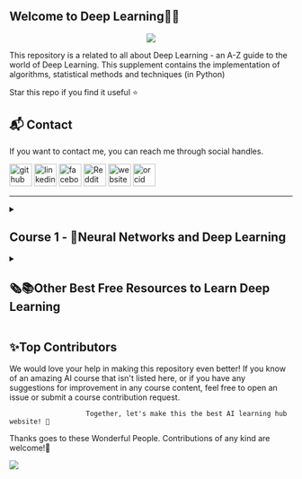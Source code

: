 ## **Welcome to Deep Learning👋🛒**
<p align="center">
<img src="https://github.com/hussain0048/Deep-Learning/blob/master/DL.png"></a>
</p>

This repository is a related to all about Deep Learning - an A-Z guide to the world of Deep Learning. This supplement contains the implementation of algorithms, statistical methods and techniques (in Python)

 Star this repo if you find it useful ⭐

 <h2>📬 Contact</h2>

If you want to contact me, you can reach me through social handles.

[<img src='https://cdn.jsdelivr.net/npm/simple-icons@3.0.1/icons/github.svg' alt='github' height='40'>](https://github.com/hussain0048)  [<img src='https://cdn.jsdelivr.net/npm/simple-icons@3.0.1/icons/linkedin.svg' alt='linkedin' height='40'>](https://www.linkedin.com/company/90909828/admin/feed/posts/)  [<img src='https://cdn.jsdelivr.net/npm/simple-icons@3.0.1/icons/facebook.svg' alt='facebook' height='40'>](https://www.facebook.com/CourseTeach)  [<img src='https://cdn.jsdelivr.net/npm/simple-icons@3.0.1/icons/reddit.svg' alt='Reddit' height='40'>](https://www.reddit.com/user/hussain0048)  [<img src='https://cdn.jsdelivr.net/npm/simple-icons@3.0.1/icons/icloud.svg' alt='website' height='40'>](https://coursesteach.com/)  [<img src='https://cdn.jsdelivr.net/npm/simple-icons@3.0.1/icons/orcid.svg' alt='orcid' height='40'>]( 0000-0002-7238-7924)

 ***
<details> 
<summary> <h2>Course 1 - 🧠Neural Networks and Deep Learning </h2> </summary>
  
  ### Week 1-**📚Chapter1: Introduction of Deep learning**
| Topic Name/Tutorial | Video | Code|
|---|---|---|
| [🌐**1-Understanding Basic Neural Networks**](https://medium.com/@Coursesteach/deep-learning-part-1-86757cf5a0c3) | [1](https://drive.google.com/file/d/11qLSQ0yE9vzUs77HvfOrQSKMBh8qfdHS/view)[-2](https://drive.google.com/file/d/1w4msKjdoNrUHNE7sW4nOfMbDQuo5TMF0/view)[-3](https://drive.google.com/file/d/1k4oWJ8ykTTciMMvwhM0sdaMUxTe69kuC/view?usp=sharing) | Content 3 |
| [🌐**2-Supervised Learning with Neural Networks**](https://medium.com/@Coursesteach/deep-learning-part-2-ba1c433d051b) |[1](https://drive.google.com/file/d/1v-cdyxqInCwUUNDVIaQiik_NXKWDS1Cc/view) | Content 6 |
|[🌐**3-Exploring the Different Types of Artificial Neural Networks**](https://medium.com/@Coursesteach/deep-learning-part-4-906b292a9fbf)|[-1](https://drive.google.com/file/d/1nX_WqPZVeqAZIowyj72-IqOkTHJWnAOS/view?usp=sharing)|---|
|[🌐**4- Why is Deep Learning taking off?**](https://medium.com/@Coursesteach/deep-learning-part-3-2f65e2b67c2)|[1](https://drive.google.com/file/d/1ewpU3lXmwkV11TSqryJmFZDOGOGDAgt-/view)|---|
|[🌐**5-Best Free Resources to Learn Deep learning (DL)**](https://medium.com/@Coursesteach/best-free-resources-to-learn-deep-learning-dl-a301d809c41d)|---|---|
   
### Week 2-**📚Chapter1:2 Logistic Regression as a Neural Network**
| Topic Name/Tutorial | Video | Code |
|---|---|---|
| [🌐**1- Binary Classification**](https://medium.com/@Coursesteach/deep-learning-part-5-365a718c7f9b) | [1](https://drive.google.com/file/d/1n-Fql88ISifq20Fu77etvKQa5gPscB-v/view) | Content 3 |
|[🌐**2-  Logistic Regression**](https://medium.com/@Coursesteach/deep-learning-part-6-f266039e1820) |[1](https://drive.google.com/file/d/1A9YOhkuHjX3pI-MkWtECwFnswZvq5eEn/view)[-2](https://drive.google.com/file/d/1tN02xXb_DzbJoeJgIg1cEvHUHiMJAqi0/view)| Content 6 |
|[🌐**3- Understanding the Logistic Regression Cost Function**](https://medium.com/@Coursesteach/deep-learning-part-7-6e78057a9ca6)|[1](https://drive.google.com/file/d/1U4nzfo3JjSjI32zRAnM_o3oszLbljUs_/view)|---|
|[🌐**4-Understanding the Logistic Regression Gradient Descent**](https://medium.com/@Coursesteach/deep-learning-part-8-05718b250906)|[**1**](https://drive.google.com/file/d/1RbY5DMHBROBxoo1E9J5JzLOLNOqrucTy/view)[**-2**](https://www.youtube.com/watch?v=hfMk-kjRv4c&ab_channel=SebastianLague)|---|
|[🌐**5-Intuition about Derivatives**](https://medium.com/@Coursesteach/deep-learning-part-9-51f3f2a32a80)|[**1**](https://drive.google.com/file/d/1agLgVt0VuFA_knJVgM9bJu6JzvS2qIyL/view)|[![Colab icon](https://img.shields.io/badge/Colab-Open-blue.svg?logo=colab&logoColor=white)]([https://github.com/hussain0048/Machine-Learning/blob/master/Simple_Linear_Regression_using_scikit_learn.ipynb](https://github.com/hussain0048/Deep-Learning/blob/master/Python_Basics_With_Numpy_v3.ipynb))|
|[🌐**6-Computation Graph**](https://medium.com/@Coursesteach/deep-learning-part-10-computation-graph-44cf88d8a507)|[**1**](https://drive.google.com/file/d/1mKrtl70Hk_mkvAxtz6UOi57L2Owhef8J/view)[**-2**](https://drive.google.com/file/d/1VsCUNq_2Lk0w8sRuKOH75cTuf4OTzW-0/view?usp=sharing)|---|
|[🌐**7-Derivatives with a Computation Graph**](https://medium.com/@Coursesteach/deep-learning-part-11-derivatives-with-a-computation-graph-5ea09aa7817f)|[**1**](https://drive.google.com/file/d/1ZelegkpamdCz55a3fqNRT85lsy5A6mna/view)|---|
|[🌐**8-Logistic Regression Gradient Descent**](https://medium.com/@Coursesteach/deep-learning-part-12-logistic-regression-gradient-descent-56a0b9a087b8)|[**1**](https://drive.google.com/file/d/1caCld7LtDzYwS0Btatb_kP78ePM0etbn/view)|---|
|[🌐**9-Gradient Descent on m Examples**](https://medium.com/@Coursesteach/deep-learning-part-13-gradient-descent-on-m-examples-bf50438f9f9c)|[**1**](https://drive.google.com/file/d/1caCld7LtDzYwS0Btatb_kP78ePM0etbn/view)|[![Colab icon](https://img.shields.io/badge/Colab-Open-blue.svg?logo=colab&logoColor=white)](https://github.com/hussain0048/Deep-Learning/blob/master/Deep_Learning.ipynb)|

### Week 3-**📚Chapter 3 Python and Vectorization**
| Topic Name/Tutorial| Video | Code |
|---|---|---|
|[**🌐1-Vectorization**](https://medium.com/@Coursesteach/deep-learning-part-14-vectorization-21b6120f9d4b)|[**1**](https://drive.google.com/file/d/1VRqm_Rnkff3LlfqBKEXdhaWxP6Tq02d1/view)|[![Colab icon](https://img.shields.io/badge/Colab-Open-blue.svg?logo=colab&logoColor=white)](https://github.com/hussain0048/Deep-Learning/blob/master/Deep_Learning.ipynb)|
|[**🌐2-More Vectorization Examples**](https://medium.com/@Coursesteach/deep-learning-part-14-vectorization-21b6120f9d4b)|[**1**](https://drive.google.com/file/d/1LVLtz9w3b75fo1cAK-L27bLQQ1AODDjb/view)|[![Colab icon](https://img.shields.io/badge/Colab-Open-blue.svg?logo=colab&logoColor=white)](https://github.com/hussain0048/Deep-Learning/blob/master/Deep_Learning.ipynb)|
|[**🌐3-Vectorizing Logistic Regression**](https://medium.com/@Coursesteach/deep-learning-part-16-vectorizing-logistic-regression-8a86d1d94f76)|[**1**](https://drive.google.com/file/d/1UKc4mFpS0zlocMdT2E2tunq2tFn7mREJ/view)|[![Colab icon](https://img.shields.io/badge/Colab-Open-blue.svg?logo=colab&logoColor=white)](https://github.com/hussain0048/Deep-Learning/blob/master/Deep_Learning.ipynb)|
|[**🌐4-Vectorizing Logistic Regression’s Gradient Output**](https://medium.com/@Coursesteach/deep-learning-part-17-vectorizing-logistic-regressions-gradient-output-14ac3d4bf91c)|[**1**](https://drive.google.com/file/d/1s9s24F8LhvrlIEggRUH4lVSARu_vhy_L/view)|[![Colab icon](https://img.shields.io/badge/Colab-Open-blue.svg?logo=colab&logoColor=white)](https://github.com/hussain0048/Deep-Learning/blob/master/Deep_Learning.ipynb)|

### Week 4-**📚Chapter4: Shallow Neural Network**
| Topic Name/Tutorial| Video | Code |
|---|---|---|
|[**🌐1-Neural Networks Overview**](https://medium.com/@Coursesteach/deep-learning-part-18-neural-networks-overview-992f2ed9d1d7)|[**1**](https://drive.google.com/file/d/1QBfz3m2N9K4oDtK4lKFUsgDKY3Rlr--_/view)|[![Colab icon](https://img.shields.io/badge/Colab-Open-blue.svg?logo=colab&logoColor=white)](https://github.com/hussain0048/Deep-Learning/blob/master/Deep_Learning.ipynb)|
|[**🌐2-Neural Network Representation**](https://medium.com/@Coursesteach/deep-learning-part-19-neural-network-representation-6d352c922c4e)|[**1**](https://drive.google.com/file/d/14Dg60DlshucxBzz_Mg7QZCvNuisnRLOw/view)|[![Colab icon](https://img.shields.io/badge/Colab-Open-blue.svg?logo=colab&logoColor=white)](https://github.com/hussain0048/Deep-Learning/blob/master/Deep_Learning.ipynb)|
|[**🌐3-Computing a Neural Network's Output**](https://medium.com/@Coursesteach/deep-learning-part-20-computing-a-neural-networks-output-771629989fb2)|[**1**](https://drive.google.com/file/d/1-hGt0kFexBqOVSc6SzoRtGKDFpbtmTDW/view)[-2](https://drive.google.com/file/d/1rYmBaRkrbcbjxYb_tqwlovEfHcIYhHbs/view)|[![Colab icon](https://img.shields.io/badge/Colab-Open-blue.svg?logo=colab&logoColor=white)](https://github.com/hussain0048/Deep-Learning/blob/master/Deep_Learning.ipynb)|
|[**🌐4-Vectorizing Across Multiple Examples**](https://medium.com/@Coursesteach/deep-learning-part-21-vectorizing-across-multiple-examples-d0915323915c)|[**1**](https://drive.google.com/file/d/1VXVrfvfCJ-kgNb_5-smKRzUBWDz7vvIm/view)|[![Colab icon](https://img.shields.io/badge/Colab-Open-blue.svg?logo=colab&logoColor=white)](https://github.com/hussain0048/Deep-Learning/blob/master/Deep_Learning.ipynb)|
|[**🌐5-Explanation for Vectorized Implementation**](https://medium.com/@Coursesteach/deep-learning-part-22-explanation-for-vectorized-implementation-c94e860821e5)|[**1**](https://drive.google.com/file/d/1pYzW1f02EkbKqONHKY3YG7b3GBPJzo5L/view)|[![Colab icon](https://img.shields.io/badge/Colab-Open-blue.svg?logo=colab&logoColor=white)](https://github.com/hussain0048/Deep-Learning/blob/master/Deep_Learning.ipynb)|
|[**🌐6-Activation functions**](https://medium.com/@Coursesteach/deep-learning-part-23-activation-functions-4b7941463846)|[**1**](https://drive.google.com/file/d/1P-r4sKH3UHnFdGn16ltBja5oeenulFy5/view)|[![Colab icon](https://img.shields.io/badge/Colab-Open-blue.svg?logo=colab&logoColor=white)](https://github.com/hussain0048/Deep-Learning/blob/master/Deep_Learning.ipynb)|
|[**🌐7-Why do you need Non-Linear Activation Functions?**](https://medium.com/@Coursesteach/deep-learning-part-24-why-do-you-need-non-linear-activation-functions-e43a04d06d6d)|[**1**](https://drive.google.com/file/d/1IjGASpNFH573OfcWYFz1ZaNppKKpikb9/view)|[![Colab icon](https://img.shields.io/badge/Colab-Open-blue.svg?logo=colab&logoColor=white)](https://github.com/hussain0048/Deep-Learning/blob/master/Deep_Learning.ipynb)|
|[**🌐8-Derivatives of Activation Functions?**](https://medium.com/@Coursesteach/deep-learning-part-25-derivatives-of-activation-functions-4bbd7c7c7a1c)|[**1**](https://drive.google.com/file/d/1vDVT5OvGrIeC4wiT3_bwL6IavQ0yiTrE/view)|[![Colab icon](https://img.shields.io/badge/Colab-Open-blue.svg?logo=colab&logoColor=white)](https://github.com/hussain0048/Deep-Learning/blob/master/Deep_Learning.ipynb)|
|[**🌐9-Gradient Descent for Neural Networks?**](https://medium.com/@Coursesteach/deep-learning-part-26-gradient-descent-for-neural-networks-4d27bec5caa8)|[**1**](https://drive.google.com/file/d/1PaEEEtBSWEAa8Y8IGEL52VwzzL-OZZQQ/view)|[![Colab icon](https://img.shields.io/badge/Colab-Open-blue.svg?logo=colab&logoColor=white)](https://github.com/hussain0048/Deep-Learning/blob/master/Deep_Learning.ipynb)|
|[**🌐10-Backpropagation Intuition?**](https://medium.com/@Coursesteach/deep-learning-part-27-backpropagation-intuition-657275fd1960)|[**1**](https://drive.google.com/file/d/1xxhg6PwcuK03-YFkKzsS8DSo1DitU-7E/view)|[![Colab icon](https://img.shields.io/badge/Colab-Open-blue.svg?logo=colab&logoColor=white)](https://github.com/hussain0048/Deep-Learning/blob/master/Deep_Learning.ipynb)|
|[**🌐11-Random Initialization?**](https://medium.com/@Coursesteach/deep-learning-part-27-random-initialization-b25ef8df8334)|[**1**](https://drive.google.com/file/d/1ynAhOUck7mZq3kszHk_XjrcJcZIGG5qF/view)|[![Colab icon](https://img.shields.io/badge/Colab-Open-blue.svg?logo=colab&logoColor=white)](https://github.com/hussain0048/Deep-Learning/blob/master/Deep_Learning.ipynb)|

### Week 5-**📚Chapter5:Deep Neural Network**
| Topic Name/Tutorial| Video | Code |
|---|---|---|
|[**🌐1-Deep L-layer Neural Network**](https://medium.com/@Coursesteach/deep-learning-part-29-deep-l-layer-neural-network-ae01928aa68a)|[**1**](https://drive.google.com/file/d/1C55dUaouJBkKxf8P4fGZ-w-WDZAP75K3/view)|[![Colab icon](https://img.shields.io/badge/Colab-Open-blue.svg?logo=colab&logoColor=white)](https://github.com/hussain0048/Deep-Learning/blob/master/Deep_Learning.ipynb)|
|[**🌐2-Forward Propagation in a Deep Network**](https://medium.com/@Coursesteach/deep-learning-part-30-forward-propagation-in-a-deep-network-df65458904f3)|[**1**](https://drive.google.com/file/d/1X6Ufc8fsf7x0A_yHhw-f8QKwDBpmERjJ/view)|[![Colab icon](https://img.shields.io/badge/Colab-Open-blue.svg?logo=colab&logoColor=white)](https://github.com/hussain0048/Deep-Learning/blob/master/Deep_Learning.ipynb)|
|[**🌐3-Getting your Matrix Dimensions Right**](https://medium.com/@Coursesteach/deep-learning-part-31-getting-your-matrix-dimensions-right-1edb3d33cd43)|[**1**](https://drive.google.com/file/d/10726dBXN-MOvkkf9thC7E3bhnJMA4-OG/view)|[![Colab icon](https://img.shields.io/badge/Colab-Open-blue.svg?logo=colab&logoColor=white)](https://github.com/hussain0048/Deep-Learning/blob/master/Deep_Learning.ipynb)|
</details>

<details> 
<summary> <h2>🗞️📚Other Best Free Resources to Learn Deep Learning </h2> </summary>
 
   - [**Assignment 1: Python Basics with Numpy**](https://github.com/hussain0048/Deep-Learning/blob/master/Python_Basics_With_Numpy_v3.ipynb)
   
 ##[**Alogrithems**](https://github.com/hussain0048/Deep-Learning-with-Keras/tree/master/Alogrithems)
    -  [DL0101EN-3-1-Regression-with-Keras-py-v1.0.ipynb](https://github.com/hussain0048/Deep-Learning-with-Keras/blob/master/Alogrithems/DL0101EN-3-1-Regression-with-Keras-py-v1.0.ipynb)
    -  [DL0101EN-3-2-Classification-with-Keras-py-v1.0.ipynb](https://github.com/hussain0048/Deep-Learning-with-Keras/blob/master/Alogrithems/DL0101EN-3-2-Classification-with-Keras-py-v1.0.ipynb)
    -   [Keras - Tutorial - Happy House v1.ipynb](https://github.com/hussain0048/Deep-Learning-with-Keras/blob/master/Alogrithems/Keras%20-%20Tutorial%20-%20Happy%20House%20v1.ipynb)
    -   [Keras_for_Beginners_Implementing_a_Convolutional_Neural_Network](https://github.com/hussain0048/Deep-Learning-with-Keras/blob/master/Alogrithems/Keras_for_Beginners_Implementing_a_Convolutional_Neural_Network%20(1).ipynb)
    -   [Keras_for_Beginners_Building_Your_First_Neural_Network.ipynb](https://github.com/hussain0048/Deep-Learning-with-Keras/blob/master/Alogrithems/Keras_for_Beginners_Building_Your_First_Neural_Network.ipynb)

 * [**Need to Implement**]()
    * [Text Classification — CNN with LSTM](https://anandsarank.medium.com/cnn-with-lstm-for-text-classification-53d18e5f7f5c)
    * [Step-by-Step Guide — Building a Prediction Model in Python](https://towardsdatascience.com/step-by-step-guide-building-a-prediction-model-in-python-ac441e8b9e8b)
 * [**Important Website**]()
    *  [victorzhou](https://victorzhou.com/)
</details>

## **✨Top Contributors**
We would love your help in making this repository even better! If you know of an amazing AI course that isn't listed here, or if you have any suggestions for improvement in any course content, feel free to open an issue or submit a course contribution request.

                       Together, let's make this the best AI learning hub website! 🚀

Thanks goes to these Wonderful People. Contributions of any kind are welcome!🚀

<a href="https://github.com/hussain0048/Machine-Learning/graphs/contributors">
  <img src="https://contrib.rocks/image?repo=hussain0048/Deep-Learning" />
</a>
